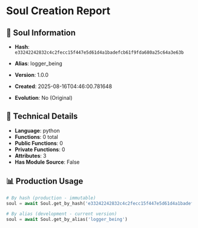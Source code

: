 # Soul Creation Report

## 🧬 Soul Information
- **Hash**: `e33242242832c4c2fecc15f447e5d61d4a1badefcb61f9fda680a25c64a3e63b`
- **Alias**: logger_being
- **Version**: 1.0.0
- **Created**: 2025-08-16T04:46:00.781648

- **Evolution**: No (Original)

## 🔧 Technical Details
- **Language**: python
- **Functions**: 0 total
- **Public Functions**: 0
- **Private Functions**: 0
- **Attributes**: 3
- **Has Module Source**: False

## 📊 Production Usage
```python
# By hash (production - immutable)
soul = await Soul.get_by_hash('e33242242832c4c2fecc15f447e5d61d4a1badefcb61f9fda680a25c64a3e63b')

# By alias (development - current version)
soul = await Soul.get_by_alias('logger_being')
```
